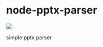 # node-pptx-parser

![](https://travis-ci.org/fillano/node-pptx-parser.svg?branch=master)

simple pptx parser
